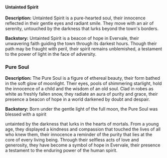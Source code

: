 ﻿#### Untainted Spirit

**Description:** Untainted Spirit is a pure-hearted soul, their innocence reflected in their gentle eyes and radiant smile. They move with an air of serenity, untouched by the darkness that lurks beyond the town's borders.

**Backstory:** Untainted Spirit is a beacon of hope in Evervale, their unwavering faith guiding the town through its darkest hours. Though their path may be fraught with peril, their spirit remains unblemished, a testament to the power of light in the face of adversity.

### Pure Soul

**Description:** The Pure Soul is a figure of ethereal beauty, their form bathed in the soft glow of moonlight. Their eyes, pools of shimmering starlight, hold the innocence of a child and the wisdom of an old soul. Clad in robes as white as freshly fallen snow, they radiate an aura of purity and grace, their presence a beacon of hope in a world darkened by doubt and despair.

**Backstory:** Born under the gentle light of the full moon, the Pure Soul was blessed with a spirit

untainted by the darkness that lurks in the hearts of mortals. From a young age, they displayed a kindness and compassion that touched the lives of all who knew them, their innocence a reminder of the purity that lies at the core of every living being. Through their selfless acts of love and generosity, they have become a symbol of hope in Evervale, their presence a testament to the enduring power of the human spirit.
